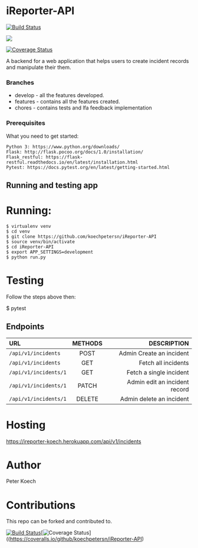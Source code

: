 # iReporter-API
[![Build Status](https://travis-ci.org/koechpetersn/iReporter-API.svg?branch=ch-test-endpoints-162337791)](https://travis-ci.org/koechpetersn/iReporter-API)

<a href="https://codeclimate.com/github/koechpetersn/iReporter-API/maintainability"><img src="https://api.codeclimate.com/v1/badges/8ad00b39780d187adb28/maintainability" /></a>


[![Coverage Status](https://coveralls.io/repos/github/koechpetersn/iReporter-API/badge.svg?branch=develop)](https://coveralls.io/github/koechpetersn/iReporter-API?branch=develop)


A backend for a web application that helps users to create incident records and manipulate their them.

### Branches
* develop - all the features developed.
* features - contains all the features created.
* chores - contains tests and lfa feedback implementation


### Prerequisites
What you need to get started:
    
    Python 3: https://www.python.org/downloads/
    Flask: http://flask.pocoo.org/docs/1.0/installation/
    Flask_restful: https://flask-restful.readthedocs.io/en/latest/installation.html
    Pytest: https://docs.pytest.org/en/latest/getting-started.html
    


## Running and testing app
# Running:
```
$ virtualenv venv
$ cd venv
$ git clone https://github.com/koechpetersn/iReporter-API
$ source venv/bin/activate
$ cd iReporter-API
$ export APP_SETTINGS=development
$ python run.py
```

# Testing

Follow the steps above then:

$ pytest

## Endpoints

| URL                    | METHODS   | DESCRIPTION                    |
| :---                   |     :---: |          ---:                  |  
| `/api/v1/incidents`    | POST      | Admin Create an incident       |
| `/api/v1/incidents`    | GET       | Fetch all incidents            |
| `/api/v1/incidents/1`  | GET       | Fetch a single incident        | 
| `/api/v1/incidents/1`  | PATCH     | Admin edit an incident record  |
| `/api/v1/incidents/1`  | DELETE    | Admin delete  an incident      |



# Hosting 
https://ireporter-koech.herokuapp.com/api/v1/incidents


# Author

Peter Koech

# Contributions

This repo can be forked and contributed to.

[![Build Status](https://travis-ci.org/koechpetersn/iReporter-API.svg?branch=ch-test-endpoints-162337791)](https://travis-ci.org/koechpetersn/iReporter-API)[![Coverage Status](https://coveralls.io/repos/github/koechpetersn/iReporter-API/badge.svg)]((https://coveralls.io/github/koechpetersn/iReporter-API)
